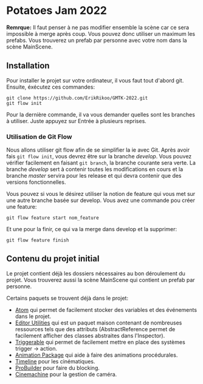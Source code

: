 # Potatoes Jam 2022

**Remrque:** Il faut penser à ne pas modifier ensemble la scène car ce sera impossible à merge après coup. Vous pouvez donc utiliser un maximum les prefabs. Vous trouverez un prefab par personne avec votre nom dans la scène MainScene.

## Installation
Pour installer le projet sur votre ordinateur, il vous faut tout d'abord git. Ensuite, éxécutez ces commandes:
```
git clone https://github.com/ErikRikoo/GMTK-2022.git
git flow init
```
Pour la dernière commande, il va vous demander quelles sont les branches à utiliser. Juste appuyez sur Entrée à plusieurs reprises.

### Utilisation de Git Flow
Nous allons utiliser git flow afin de se simplifier la ie avec Git. Après avoir fais `git flow init`, vous devrez être sur la branche *develop*. Vous pouvez vérifier facilement en faisant `git branch`, la branche courante sera verte. La branche *develop* sert à contenir toutes les modifications en cours et la branche *master* servira pour les release et qui devra contenir que des versions fonctionnelles.

Vous pouvez si vous le désirez utiliser la notion de feature qui vous met sur une autre branche basée sur develop. Vous avez une commande pou créer une feature:
```
git flow feature start nom_feature
```

Et une pour la finir, ce qui va la merge dans develop et la supprimer:
```
git flow feature finish
```

## Contenu du projet initial
Le projet contient déjà les dossiers nécessaires au bon déroulement du projet. Vous trouverez aussi la scène MainScene qui contient un prefab par personne.

Certains paquets se trouvent déjà dans le projet:
- [Atom](https://github.com/unity-atoms/unity-atoms) qui permet de facilement stocker des variables et des événements dans le projet.
- [Editor Utilities](https://github.com/ErikRikoo/com.rikoo.editor-utilities) qui est un paquet maison contenant de nombreuses ressources tels que des attributs (AbstractReference permet de facilement afficher des classes abstraites dans l'Inspector).
- [Triggerable](https://github.com/ErikRikoo/com.rikoo.triggerable) qui permet de facilement mettre en place des systèmes trigger -> action.
- [Animation Package](https://docs.unity3d.com/Packages/com.unity.animation.rigging@0.2/manual/index.html) qui aide à faire des animations procédurales.
- [Timeline](https://docs.unity3d.com/Packages/com.unity.timeline@1.2/manual/index.html) pour les cinématiques.
- [ProBuilder](https://docs.unity3d.com/Packages/com.unity.probuilder@4.0/manual/index.html) pour faire du blocking.
- [Cinemachine](https://docs.unity3d.com/Packages/com.unity.cinemachine@2.8/manual/index.html) pour la gestion de caméra.

